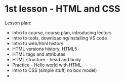 # 1st lesson - HTML and CSS

Lesson plan:
- Intro to course, course plan, introducing lectors
- Intro to tools, downloading/installing VS code
- Intro to web/html history
- HTML versions history, HTML5
- HTML tags and attributes
- HTML structure - head and body
- Practice - Hello world with HTML
- Intro to CSS (simple stuff, no box model)
- <style> tag
- Selectors
- Simple examples (changing colors, font, etc.)
- Practice with CSS
- Few words about static and non-static pages, maybe small example to show the difference - cliffhanger before the next lesson and intro to JavaScript

# 2nd lesson - Javascript and its basics

Lesson plan:
- What Javascript is and what it's not?
	* Quick recap of previous lesson
	* What does it do and where it's used?
- Values, Types, and Operators
	* Values
	* Numbers
	* Arithmetic
	* Special numbers (Infinity, -Infinity, NaN)
	* Strings
	* Boolean
	* Logical operators
	* Empty values
	* Type conversion (maybe - javascript can get strange fast :) )
- Program Structure
	* Expressions and statements
	* Bindings (let ten = 10) and their naming
	* Functions (prompt(""), console.log())
	* Return values
	* Control flow
	* Conditional execution (if, else if, else)
	* While and Do loops
	* for loops
	* Breaking Out of a Loop
	* Updating bindings succinctly (counter += 1)
	* switch
	Very quickly:
	* capitalization
	* comments
	* Indenting Code


# 3rd lesson - Functions and Data Structures

Lesson plan:
- Quick recap of previous lesson
- Functions
	* Defining a function
	* Bindings and scopes
	* Nested scope
	* Functions as values
	* Declaration notation
	* Arrow functions (maybe)
	* Closure
- Data Structures: Objects and Arrays
	* Data sets
	* Properties
	* Methods
	* Objects
	* Mutability
	* Strings and their properties
